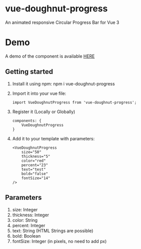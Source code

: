 # vue-doughnut-progress
An animated responsive Circular Progress Bar for Vue 3

# Demo
A demo of the component is available [HERE](https://codesandbox.io/s/relaxed-parm-bz06xb?file=/src/App.vue)

## Getting started
1. Install it using npm: npm i vue-doughnut-progress
2. Import it into your vue file:

    ```
    import VueDoughnutProgress from 'vue-doughnut-progress';
    ```
3. Register it (Locally or Globally)

    ```
    components: {
        VueDoughnutProgress
    }
    ```

4. Add it to your template with parameters:
    
    ```
    <VueDoughnutProgress
        size="50"
        thickness="5"
        color="red"
        percent="23"
        text="test"
        bold="false"
        fontSize="14" 
    />
    ```

## Parameters

1. size:            Integer
2. thickness:       Integer
3. color:           String
4. percent:         Integer
5. text:            String (HTML Strings are possible)
6. bold:            Boolean
7. fontSize:        Integer (in pixels, no need to add px)